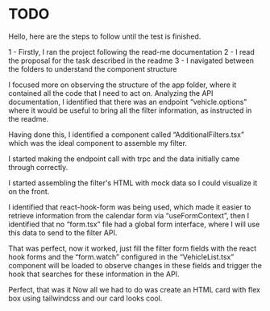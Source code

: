 # TODO

Hello, here are the steps to follow until the test is finished.

1 - Firstly, I ran the project following the read-me documentation
2 - I read the proposal for the task described in the readme
3 - I navigated between the folders to understand the component structure

I focused more on observing the structure of the app folder, where it contained all the code that I need to act on.
Analyzing the API documentation, I identified that there was an endpoint “vehicle.options” where it would be useful to bring all the filter information, as instructed in the readme.

Having done this, I identified a component called “AdditionalFilters.tsx” which was the ideal component to assemble my filter.

I started making the endpoint call with trpc and the data initially came through correctly.

I started assembling the filter's HTML with mock data so I could visualize it on the front.

I identified that react-hook-form was being used, which made it easier to retrieve information from the calendar form via “useFormContext”, then I identified that no “form.tsx” file had a global form interface, where I will use this data to send to the filter API.

That was perfect, now it worked, just fill the filter form fields with the react hook forms and the “form.watch” configured in the “VehicleList.tsx” component will be loaded to observe changes in these fields and trigger the hook that searches for these information in the API.

Perfect, that was it
Now all we had to do was create an HTML card with flex box using tailwindcss and our card looks cool.